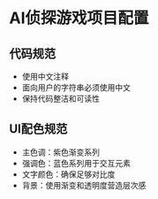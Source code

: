 # AI侦探游戏项目配置

## 代码规范
- 使用中文注释
- 面向用户的字符串必须使用中文
- 保持代码整洁和可读性

## UI配色规范
- 主色调：紫色渐变系列
- 强调色：蓝色系列用于交互元素
- 文字颜色：确保足够对比度
- 背景：使用渐变和透明度营造层次感
